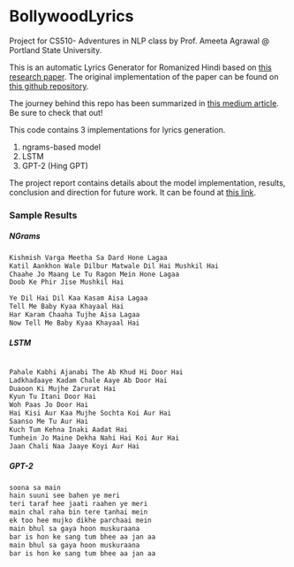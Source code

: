 # BollywoodLyrics

Project for CS510- Adventures in NLP class by Prof. Ameeta Agrawal @ Portland State University.

This is an automatic Lyrics Generator for Romanized Hindi based on [this research paper](https://arxiv.org/pdf/2007.12916.pdf). 
The original implementation of the paper can be found on [this github repository](https://github.com/lingo-iitgn/Bollyrics).

The journey behind this repo has been summarized in [this medium article](https://medium.com/@kgujral_49148/lyrics-generation-in-romanized-hindi-using-n-grams-lstm-gpt-models-29c9fbb73829). Be sure to check that out!

This code contains 3 implementations for lyrics generation.

1) ngrams-based model
2) LSTM
3) GPT-2 (Hing GPT)

The project report contains details about the model implementation, results, conclusion and direction for future work. It can be found at [this link](https://drive.google.com/file/d/1X1PLt1ncoadn44EdO2PlUgGAGV0D1Urm/view?usp=share_link).

### Sample Results
##### NGrams
```diff
Kishmish Varga Meetha Sa Dard Hone Lagaa
Katil Aankhon Wale Dilbur Matwale Dil Hai Mushkil Hai
Chaahe Jo Maang Le Tu Ragon Mein Hone Lagaa
Doob Ke Phir Jise Mushkil Hai

Ye Dil Hai Dil Kaa Kasam Aisa Lagaa
Tell Me Baby Kyaa Khayaal Hai
Har Karam Chaaha Tujhe Aisa Lagaa
Now Tell Me Baby Kyaa Khayaal Hai
```

##### LSTM
```diff

Pahale Kabhi Ajanabi The Ab Khud Hi Door Hai
Ladkhadaaye Kadam Chale Aaye Ab Door Hai
Duaoon Ki Mujhe Zarurat Hai
Kyun Tu Itani Door Hai
Woh Paas Jo Door Hai
Hai Kisi Aur Kaa Mujhe Sochta Koi Aur Hai
Saanso Me Tu Aur Hai
Kuch Tum Kehna Inaki Aadat Hai
Tumhein Jo Maine Dekha Nahi Hai Koi Aur Hai
Jaan Chali Naa Jaaye Koyi Aur Hai
```



##### GPT-2

```diff
soona sa main 
hain suuni see bahen ye meri 
teri taraf hee jaati raahen ye meri 
main chal raha bin tere tanhai mein 
ek too hee mujko dikhe parchaai mein 
main bhul sa gaya hoon muskuraana 
bar is hon ke sang tum bhee aa jan aa 
main bhul sa gaya hoon muskuraana 
bar is hon ke sang tum bhee aa jan aa 

```



